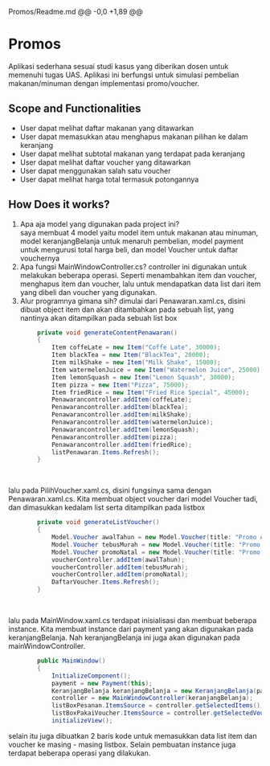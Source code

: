 Promos/Readme.md 
@@ -0,0 +1,89 @@
# Promos
Aplikasi sederhana sesuai studi kasus yang diberikan dosen untuk memenuhi tugas UAS. Aplikasi ini berfungsi untuk
simulasi pembelian makanan/minuman dengan implementasi promo/voucher.

## Scope and Functionalities
- User dapat melihat daftar makanan yang ditawarkan
- User dapat memasukkan atau menghapus makanan pilihan ke dalam keranjang
- User dapat melihat subtotal makanan yang terdapat pada keranjang
- User dapat melihat daftar voucher yang ditawarkan
- User dapat menggunakan salah satu voucher
- User dapat melihat harga total termasuk potongannya

## How Does it works?
1. Apa aja model yang digunakan pada project ini? <br>
    saya membuat 4 model yaitu model item untuk makanan atau minuman, model keranjangBelanja untuk menaruh pembelian, model payment untuk 
mengurusi total harga beli, dan model Voucher untuk daftar vouchernya
2. Apa fungsi MainWindowController.cs?
controller ini digunakan untuk melakukan beberapa operasi. Seperti menambahkan item dan voucher, menghapus item dan voucher, lalu untuk mendapatkan data list
dari item yang dibeli dan voucher yang digunakan.
3. Alur programnya gimana sih?
 dimulai dari Penawaran.xaml.cs, disini dibuat object item dan akan ditambahkan pada sebuah list, yang nantinya akan ditampilkan
pada sebuah list box

```csharp
        private void generateContentPenawaran()
        {
            Item coffeLate = new Item("Coffe Late", 30000);
            Item blackTea = new Item("BlackTea", 20000);
            Item milkShake = new Item("Milk Shake", 15000);
            Item watermelonJuice = new Item("Watermelon Juice", 25000);
            Item lemonSquash = new Item("Lemon Squash", 30000);
            Item pizza = new Item("Pizza", 75000);
            Item friedRice = new Item("Fried Rice Special", 45000);
            Penawarancontroller.addItem(coffeLate);
            Penawarancontroller.addItem(blackTea);
            Penawarancontroller.addItem(milkShake);
            Penawarancontroller.addItem(watermelonJuice);
            Penawarancontroller.addItem(lemonSquash);
            Penawarancontroller.addItem(pizza);
            Penawarancontroller.addItem(friedRice);
            listPenawaran.Items.Refresh();
        }
```

<br>

lalu pada PilihVoucher.xaml.cs, disini fungsinya sama dengan Penawaran.xaml.cs. Kita membuat object voucher dari model Voucher tadi, dan dimasukkan kedalam list serta ditampilkan pada listbox
```csharp
        private void generateListVoucher()
        {
            Model.Voucher awalTahun = new Model.Voucher(title: "Promo Awal Tahun Diskon 25%", discInPercent: 25);
            Model.Voucher tebusMurah = new Model.Voucher(title: "Promo Tebus Murah Diskon 30% atau max. 30.000", discInPercent: 30);
            Model.Voucher promoNatal = new Model.Voucher(title: "Promo Natal Potongan 10000", disc: 10000);
            voucherController.addItem(awalTahun);
            voucherController.addItem(tebusMurah);
            voucherController.addItem(promoNatal);
            DaftarVoucher.Items.Refresh();
        }
```

<br>

lalu pada MainWindow.xaml.cs terdapat inisialisasi dan membuat beberapa instance. Kita membuat instance dari payment yang
akan digunakan pada keranjangBelanja. Nah keranjangBelanja ini juga akan digunakan pada mainWindowController.

```csharp
        public MainWindow()
        {
            InitializeComponent();
            payment = new Payment(this);
            KeranjangBelanja keranjangBelanja = new KeranjangBelanja(payment, this);
            controller = new MainWindowController(keranjangBelanja);
            listBoxPesanan.ItemsSource = controller.getSelectedItems();
            listBoxPakaiVoucher.ItemsSource = controller.getSelectedVouchers();
            initializeView();
```
selain itu juga dibuatkan 2 baris kode untuk memasukkan data list item dan voucher ke masing - masing listbox. Selain pembuatan instance
juga terdapat beberapa operasi yang dilakukan.
